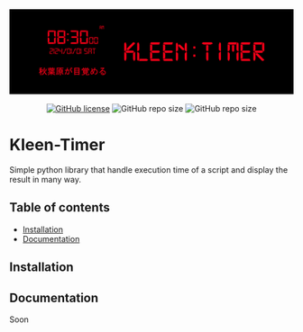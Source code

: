 <div align="center">
  <img src=".github/_static/KleenTimer.png">
</div>

<div align="center">

[![GitHub license](https://img.shields.io/github/license/Edenskull/KleenTimer?color=blue&style=for-the-badge)](https://github.com/Edenskull/Wormd-Game/blob/master/LICENSE)
![GitHub repo size](https://img.shields.io/github/repo-size/Edenskull/KleenTimer?color=green&style=for-the-badge)
![GitHub repo size](https://img.shields.io/badge/Python-3.6%20%7C%203.7-yellow?style=for-the-badge)

</div>

# Kleen-Timer
Simple python library that handle execution time of a script and display the result in many way.

## Table of contents
* [Installation](#installation)
* [Documentation](#documentation)

## Installation


## Documentation

Soon
